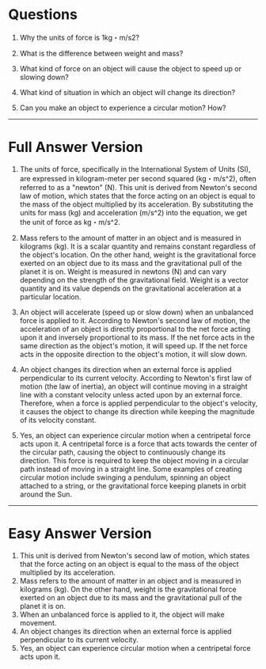 # Questions
1. Why the units of force is 1kg・m/s2?

2. What is the difference between weight and mass?

3. What kind of force on an object will cause the object to speed up or slowing down?

4. What kind of situation in which an object will change its direction?

5. Can you make an object to experience a circular motion? How?
-----
# Full Answer Version
1. The units of force, specifically in the International System of Units (SI), are expressed in kilogram-meter per second squared (kg・m/s^2), often referred to as a "newton" (N). This unit is derived from Newton's second law of motion, which states that the force acting on an object is equal to the mass of the object multiplied by its acceleration. By substituting the units for mass (kg) and acceleration (m/s^2) into the equation, we get the unit of force as kg・m/s^2.

2. Mass refers to the amount of matter in an object and is measured in kilograms (kg). It is a scalar quantity and remains constant regardless of the object's location. On the other hand, weight is the gravitational force exerted on an object due to its mass and the gravitational pull of the planet it is on. Weight is measured in newtons (N) and can vary depending on the strength of the gravitational field. Weight is a vector quantity and its value depends on the gravitational acceleration at a particular location.

3. An object will accelerate (speed up or slow down) when an unbalanced force is applied to it. According to Newton's second law of motion, the acceleration of an object is directly proportional to the net force acting upon it and inversely proportional to its mass. If the net force acts in the same direction as the object's motion, it will speed up. If the net force acts in the opposite direction to the object's motion, it will slow down.

4. An object changes its direction when an external force is applied perpendicular to its current velocity. According to Newton's first law of motion (the law of inertia), an object will continue moving in a straight line with a constant velocity unless acted upon by an external force. Therefore, when a force is applied perpendicular to the object's velocity, it causes the object to change its direction while keeping the magnitude of its velocity constant.

5. Yes, an object can experience circular motion when a centripetal force acts upon it. A centripetal force is a force that acts towards the center of the circular path, causing the object to continuously change its direction. This force is required to keep the object moving in a circular path instead of moving in a straight line. Some examples of creating circular motion include swinging a pendulum, spinning an object attached to a string, or the gravitational force keeping planets in orbit around the Sun.
---
# Easy Answer Version
1. This unit is derived from Newton's second law of motion, which states that the force acting on an object is equal to the mass of the object multiplied by its acceleration.
2. Mass refers to the amount of matter in an object and is measured in kilograms (kg). On the other hand, weight is the gravitational force exerted on an object due to its mass and the gravitational pull of the planet it is on. 
3. When an unbalanced force is applied to it, the object will make movement.
4. An object changes its direction when an external force is applied perpendicular to its current velocity. 
5. Yes, an object can experience circular motion when a centripetal force acts upon it. 